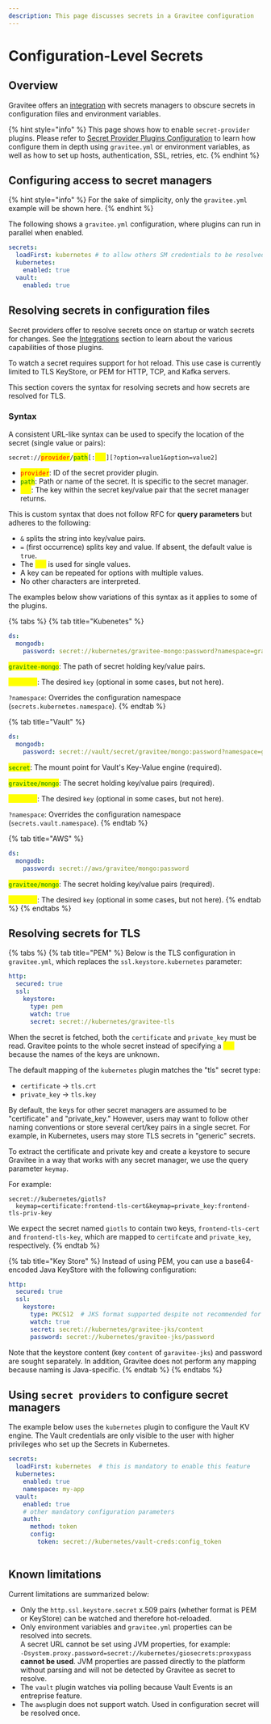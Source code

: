 ```yaml
---
description: This page discusses secrets in a Gravitee configuration
---
```


# Configuration-Level Secrets

## Overview

Gravitee offers an [integration](../../getting-started/integrations.md#secret-managers-integration) with secrets managers to obscure secrets in configuration files and environment variables.

{% hint style="info" %}
This page shows how to enable `secret-provider` plugins. Please refer to [Secret Provider Plugins Configuration](secret-provider-plugins-configuration.md) to learn how configure them in depth using `gravitee.yml` or environment variables, as well as how to set up hosts, authentication, SSL, retries, etc.
{% endhint %}

## Configuring access to secret managers <a href="#configuring-access-to-secret-managers" id="configuring-access-to-secret-managers"></a>

{% hint style="info" %}
For the sake of simplicity, only the `gravitee.yml` example will be shown here.
{% endhint %}

The following shows a `gravitee.yml` configuration, where plugins can run in parallel when enabled.

```yaml
secrets:
  loadFirst: kubernetes # to allow others SM credentials to be resolved from k8s
  kubernetes:
    enabled: true
  vault:
    enabled: true
```

## Resolving secrets in configuration files <a href="#resolving-secrets-in-configuration-files" id="resolving-secrets-in-configuration-files"></a>

Secret providers offer to resolve secrets once on startup or watch secrets for changes. See the [Integrations](../../getting-started/integrations.md#secret-managers-integration) section to learn about the various capabilities of those plugins.

To watch a secret requires support for hot reload. This use case is currently limited to TLS KeyStore, or PEM for HTTP, TCP, and Kafka servers.

This section covers the syntax for resolving secrets and how secrets are resolved for TLS.

### Syntax <a href="#syntax" id="syntax"></a>

A consistent URL-like syntax can be used to specify the location of the secret (single value or pairs):

`secret://`<mark style="color:red;">`provider`</mark>`/`<mark style="color:green;">`path`</mark>`[:`<mark style="color:yellow;">`key`</mark>`][?option=value1&option=value2]`

* <mark style="color:red;">`provider`</mark>: ID of the secret provider plugin.
* <mark style="color:green;">`path`</mark>: Path or name of the secret. It is specific to the secret manager.
* <mark style="color:yellow;">`key`</mark>: The key within the secret key/value pair that the secret manager returns.

This is custom syntax that does not follow RFC for **query parameters** but adheres to the following:

* `&` splits the string into key/value pairs.
* `=` (first occurrence) splits key and value. If absent, the default value is `true`.
* The <mark style="color:yellow;">`key`</mark> is used for single values.
* A key can be repeated for options with multiple values.
* No other characters are interpreted.

The examples below show variations of this syntax as it applies to some of the plugins.

{% tabs %}
{% tab title="Kubenetes" %}
```yaml
ds:
  mongodb:
    password: secret://kubernetes/gravitee-mongo:password?namespace=gravitee
```

<mark style="color:green;">`gravitee-mongo`</mark>: The path of secret holding key/value pairs.

<mark style="color:yellow;">`password`</mark>: The desired `key` (optional in some cases, but not here).

`?namespace`: Overrides the configuration namespace (`secrets.kubernetes.namespace`).
{% endtab %}

{% tab title="Vault" %}
```yaml
ds:
  mongodb:
    password: secret://vault/secret/gravitee/mongo:password?namespace=gravitee
```

<mark style="color:green;">`secret`</mark>: The mount point for Vault's Key-Value engine (required).

<mark style="color:green;">`gravitee/mongo`</mark>: The secret holding key/value pairs (required).

<mark style="color:yellow;">`password`</mark>: The desired `key` (optional in some cases, but not here).

`?namespace`: Overrides the configuration namespace (`secrets.vault.namespace`).
{% endtab %}

{% tab title="AWS" %}
```yaml
ds:
  mongodb:
    password: secret://aws/gravitee/mongo:password
```

<mark style="color:green;">`gravitee/mongo`</mark>: The secret holding key/value pairs (required).

<mark style="color:yellow;">`password`</mark>: The desired `key` (optional in some cases, but not here).
{% endtab %}
{% endtabs %}

## Resolving secrets for TLS <a href="#resolving-secrets-for-tls" id="resolving-secrets-for-tls"></a>

{% tabs %}
{% tab title="PEM" %}
Below is the TLS configuration in `gravitee.yml`, which replaces the `ssl.keystore.kubernetes` parameter:

```yaml
http:
  secured: true
  ssl:
    keystore:
      type: pem
      watch: true
      secret: secret://kubernetes/gravitee-tls
```

When the secret is fetched, both the `certificate` and `private_key` must be read. Gravitee points to the whole secret instead of specifying a <mark style="color:yellow;">`key`</mark> because the names of the keys are unknown.

The default mapping of the `kubernetes` plugin matches the "tls" secret type:

* `certificate` → `tls.crt`
* `private_key` → `tls.key`

By default, the keys for other secret managers are assumed to be "certificate" and "private\_key." However, users may want to follow other naming conventions or store several cert/key pairs in a single secret. For example, in Kubernetes, users may store TLS secrets in "generic" secrets.

To extract the certificate and private key and create a keystore to secure Gravitee in a way that works with any secret manager, we use the query parameter `keymap`.

For example:

```
secret://kubernetes/giotls?
  keymap=certificate:frontend-tls-cert&keymap=private_key:frontend-tls-priv-key
```

We expect the secret named `giotls` to contain two keys, `frontend-tls-cert` and `frontend-tls-key`, which are mapped to `certifcate` and `private_key`, respectively.
{% endtab %}

{% tab title="Key Store" %}
Instead of using PEM, you can use a base64-encoded Java KeyStore with the following configuration:

```yaml
http:
  secured: true
  ssl:
    keystore:
      type: PKCS12  # JKS format supported despite not recommended for production
      watch: true
      secret: secret://kubernetes/gravitee-jks/content
      password: secret://kubernetes/gravitee-jks/password
```

Note that the keystore content (key `content` of `garavitee-jks`) and password are sought separately. In addition, Gravitee does not perform any mapping because naming is Java-specific.
{% endtab %}
{% endtabs %}

## Using `secret providers` to configure secret managers <a href="#using-secret-providers-to-configure-secret-managers" id="using-secret-providers-to-configure-secret-managers"></a>

The example below uses the `kubernetes` plugin to configure the Vault KV engine. The Vault credentials are only visible to the user with higher privileges who set up the Secrets in Kubernetes.

```yaml
secrets:
  loadFirst: kubernetes  # this is mandatory to enable this feature
  kubernetes:
    enabled: true
    namespace: my-app
  vault:
    enabled: true
    # other mandatory configuration parameters
    auth:
      method: token
      config:
        token: secret://kubernetes/vault-creds:config_token
   
```

## Known limitations

Current limitations are summarized below:

* Only the `http.ssl.keystore.secret` x.509 pairs (whether format is PEM or KeyStore) can be watched and therefore hot-reloaded.
* Only environment variables and `gravitee.yml` properties can be resolved into secrets.\
  A secret URL cannot be set using JVM properties, for example:\
  `-Dsystem.proxy.password=secret://kubernetes/giosecrets:proxypass` **cannot be used**. JVM properties are passed directly to the platform without parsing and will not be detected by Gravitee as secret to resolve.
* The `vault` plugin watches via polling because Vault Events is an entreprise feature.
* The `aws`plugin does not support watch. Used in configuration secret will be resolved once.
